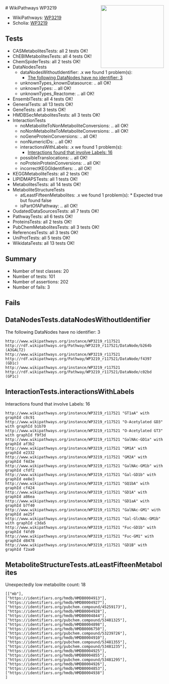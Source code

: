 <img style="float: right; width: 200px" src="https://upload.wikimedia.org/wikipedia/commons/thumb/8/83/Wplogo_with_text_500.png/640px-Wplogo_with_text_500.png" />
# WikiPathways WP3219

* WikiPathways: [WP3219](https://new.wikipathways.org/pathways/WP3219)
* Scholia: [WP3219](https://scholia.toolforge.org/wikipathways/WP3219)
## Tests
* CASMetabolitesTests: all 2 tests OK!
* ChEBIMetabolitesTests: all 4 tests OK!
* ChemSpiderTests: all 2 tests OK!
* DataNodesTests
    * dataNodesWithoutIdentifier: .x we found 1 problem(s):
        * [The following DataNodes have no identifier: 3](#d2d32fa2)
    * unknownTypes_knownDatasource: .. all OK!
    * unknownTypes: .. all OK!
    * unknownTypes_Reactome: .. all OK!
* EnsemblTests: all 4 tests OK!
* GeneralTests: all 13 tests OK!
* GeneTests: all 3 tests OK!
* HMDBSecMetabolitesTests: all 3 tests OK!
* InteractionTests
    * noMetaboliteToNonMetaboliteConversions: .. all OK!
    * noNonMetaboliteToMetaboliteConversions: .. all OK!
    * noGeneProteinConversions: .. all OK!
    * nonNumericIDs: .. all OK!
    * interactionsWithLabels: .x we found 1 problem(s):
        * [Interactions found that involve Labels: 16](#fe97a8be)
    * possibleTranslocations: .. all OK!
    * noProteinProteinConversions: .. all OK!
    * incorrectKEGGIdentifiers: .. all OK!
* KEGGMetaboliteTests: all 2 tests OK!
* LIPIDMAPSTests: all 1 tests OK!
* MetabolitesTests: all 14 tests OK!
* MetaboliteStructureTests
    * atLeastFifteenMetabolites: .x we found 1 problem(s):
            * Expected true but found false
    * isPartOfAPathway: .. all OK!
* OudatedDataSourcesTests: all 7 tests OK!
* PathwayTests: all 6 tests OK!
* ProteinsTests: all 2 tests OK!
* PubChemMetabolitesTests: all 3 tests OK!
* ReferencesTests: all 3 tests OK!
* UniProtTests: all 5 tests OK!
* WikidataTests: all 13 tests OK!


## Summary

* Number of test classes: 20
* Number of tests: 101
* Number of assertions: 202
* Number of fails: 3

## Fails

<a name="d2d32fa2" />

## DataNodesTests.dataNodesWithoutIdentifier

The following DataNodes have no identifier: 3
```
http://www.wikipathways.org/instance/WP3219_r117521 http://rdf.wikipathways.org/Pathway/WP3219_r117521/DataNode/b264b (A3GALT2)
http://www.wikipathways.org/instance/WP3219_r117521 http://rdf.wikipathways.org/Pathway/WP3219_r117521/DataNode/f4397 (GD1c)
http://www.wikipathways.org/instance/WP3219_r117521 http://rdf.wikipathways.org/Pathway/WP3219_r117521/DataNode/c02bd (GP1c)
```

<a name="fe97a8be" />

## InteractionTests.interactionsWithLabels

Interactions found that involve Labels: 16
```
http://www.wikipathways.org/instance/WP3219_r117521 "GT1aA" with graphId c8c91
http://www.wikipathways.org/instance/WP3219_r117521 "O-Acetylated GD3" with graphId b1b70
http://www.wikipathways.org/instance/WP3219_r117521 "O-Acetylated GT3" with graphId f9f3d
http://www.wikipathways.org/instance/WP3219_r117521 "GalNAc-GD1a" with graphId af3b2
http://www.wikipathways.org/instance/WP3219_r117521 "GM1A" with graphId e2332
http://www.wikipathways.org/instance/WP3219_r117521 "GM2A" with graphId f4d3e
http://www.wikipathways.org/instance/WP3219_r117521 "GalNAc-GM1b" with graphId cfdf2
http://www.wikipathways.org/instance/WP3219_r117521 "Gal-GD1b" with graphId ee8e3
http://www.wikipathways.org/instance/WP3219_r117521 "GQ1bA" with graphId cf424
http://www.wikipathways.org/instance/WP3219_r117521 "GD1A" with graphId a86ea
http://www.wikipathways.org/instance/WP3219_r117521 "GD1aA" with graphId b7f40
http://www.wikipathways.org/instance/WP3219_r117521 "GalNAc-GM1" with graphId ae25f
http://www.wikipathways.org/instance/WP3219_r117521 "Gal-GlcNAc-GM1b" with graphId c3da5
http://www.wikipathways.org/instance/WP3219_r117521 "Fuc-GD1b" with graphId f4fd9
http://www.wikipathways.org/instance/WP3219_r117521 "Fuc-GM1" with graphId d8478
http://www.wikipathways.org/instance/WP3219_r117521 "GD1B" with graphId f2aa0
```

<a name="3b0f945e" />

## MetaboliteStructureTests.atLeastFifteenMetabolites

Unexpectedly low metabolite count: 18

```
[["mb"],
["https://identifiers.org/hmdb/HMDB0004913"],
["https://identifiers.org/hmdb/HMDB0004927"],
["https://identifiers.org/pubchem.compound/45259173"],
["https://identifiers.org/hmdb/HMDB0004928"],
["https://identifiers.org/hmdb/HMDB0004844"],
["https://identifiers.org/pubchem.compound/53481325"],
["https://identifiers.org/hmdb/HMDB0004898"],
["https://identifiers.org/hmdb/HMDB0006750"],
["https://identifiers.org/pubchem.compound/53239726"],
["https://identifiers.org/hmdb/HMDB0004910"],
["https://identifiers.org/pubchem.compound/53481355"],
["https://identifiers.org/pubchem.compound/53481235"],
["https://identifiers.org/hmdb/HMDB0004925"],
["https://identifiers.org/hmdb/HMDB0004855"],
["https://identifiers.org/pubchem.compound/53481295"],
["https://identifiers.org/hmdb/HMDB0004926"],
["https://identifiers.org/hmdb/HMDB0004853"],
["https://identifiers.org/hmdb/HMDB0004938"]
]
```

